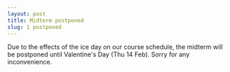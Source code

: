```yaml
---
layout: post
title: Midterm postponed
slug: 1 postponed
---
```


Due to the effects of the ice day on our course schedule, the midterm will be postponed until Valentine's Day (Thu 14 Feb). Sorry for any inconvenience.
